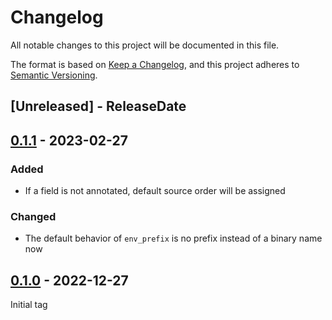 # Changelog
All notable changes to this project will be documented in this file.

The format is based on [Keep a Changelog](https://keepachangelog.com/en/1.0.0/),
and this project adheres to [Semantic Versioning](https://semver.org/spec/v2.0.0.html).

## [Unreleased] - ReleaseDate

## [0.1.1](https://github.com/Kryptonite-RU/config-manager-rs/releases/tag/0.1.0) - 2023-02-27
### Added
- If a field is not annotated, default source order will be assigned
### Changed
- The default behavior of `env_prefix` is no prefix instead of a binary name now
## [0.1.0](https://github.com/Kryptonite-RU/config-manager-rs/releases/tag/0.1.0) - 2022-12-27
Initial tag